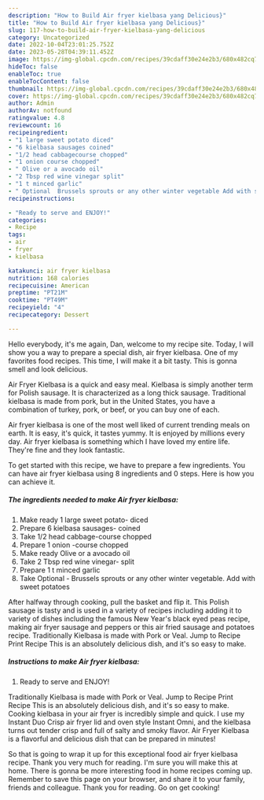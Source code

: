 ```yaml
---
description: "How to Build Air fryer kielbasa yang Delicious}"
title: "How to Build Air fryer kielbasa yang Delicious}"
slug: 117-how-to-build-air-fryer-kielbasa-yang-delicious
category: Uncategorized
date: 2022-10-04T23:01:25.752Z
date: 2023-05-28T04:39:11.452Z
image: https://img-global.cpcdn.com/recipes/39cdaff30e24e2b3/680x482cq70/air-fryer-kielbasa-recipe-main-photo.jpg
hideToc: false
enableToc: true
enableTocContent: false
thumbnail: https://img-global.cpcdn.com/recipes/39cdaff30e24e2b3/680x482cq70/air-fryer-kielbasa-recipe-main-photo.jpg
cover: https://img-global.cpcdn.com/recipes/39cdaff30e24e2b3/680x482cq70/air-fryer-kielbasa-recipe-main-photo.jpg
author: Admin
authorAv: notfound
ratingvalue: 4.8
reviewcount: 16
recipeingredient:
- "1 large sweet potato diced"
- "6 kielbasa sausages coined"
- "1/2 head cabbagecourse chopped"
- "1 onion course chopped"
- " Olive or a avocado oil"
- "2 Tbsp red wine vinegar split"
- "1 t minced garlic"
- " Optional  Brussels sprouts or any other winter vegetable Add with sweet potatoes"
recipeinstructions:

- "Ready to serve and ENJOY!"
categories:
- Recipe
tags:
- air
- fryer
- kielbasa

katakunci: air fryer kielbasa 
nutrition: 168 calories
recipecuisine: American
preptime: "PT21M"
cooktime: "PT49M"
recipeyield: "4"
recipecategory: Dessert

---
```



Hello everybody, it's me again, Dan, welcome to my recipe site. Today, I will show you a way to prepare a special dish, air fryer kielbasa. One of my favorites food recipes. This time, I will make it a bit tasty. This is gonna smell and look delicious.

Air Fryer Kielbasa is a quick and easy meal. Kielbasa is simply another term for Polish sausage. It is characterized as a long thick sausage. Traditional kielbasa is made from pork, but in the United States, you have a combination of turkey, pork, or beef, or you can buy one of each.

Air fryer kielbasa is one of the most well liked of current trending meals on earth. It is easy, it's quick, it tastes yummy. It is enjoyed by millions every day. Air fryer kielbasa is something which I have loved my entire life. They're fine and they look fantastic.


To get started with this recipe, we have to prepare a few ingredients. You can have air fryer kielbasa using 8 ingredients and 0 steps. Here is how you can achieve it.

<!--inarticleads1-->

##### The ingredients needed to make Air fryer kielbasa:

1. Make ready 1 large sweet potato- diced
1. Prepare 6 kielbasa sausages- coined
1. Take 1/2 head cabbage-course chopped
1. Prepare 1 onion -course chopped
1. Make ready  Olive or a avocado oil
1. Take 2 Tbsp red wine vinegar- split
1. Prepare 1 t minced garlic
1. Take  Optional - Brussels sprouts or any other winter vegetable. Add with sweet potatoes


After halfway through cooking, pull the basket and flip it. This Polish sausage is tasty and is used in a variety of recipes including adding it to variety of dishes including the famous New Year&#39;s black eyed peas recipe, making air fryer sausage and peppers or this air fried sausage and potatoes recipe. Traditionally Kielbasa is made with Pork or Veal. Jump to Recipe Print Recipe This is an absolutely delicious dish, and it&#39;s so easy to make. 

<!--inarticleads2-->

##### Instructions to make Air fryer kielbasa:


1. Ready to serve and ENJOY!

Traditionally Kielbasa is made with Pork or Veal. Jump to Recipe Print Recipe This is an absolutely delicious dish, and it&#39;s so easy to make. Cooking kielbasa in your air fryer is incredibly simple and quick. I use my Instant Duo Crisp air fryer lid and oven style Instant Omni, and the kielbasa turns out tender crisp and full of salty and smoky flavor. Air Fryer Kielbasa is a flavorful and delicious dish that can be prepared in minutes! 

So that is going to wrap it up for this exceptional food air fryer kielbasa recipe. Thank you very much for reading. I'm sure you will make this at home. There is gonna be more interesting food in home recipes coming up. Remember to save this page on your browser, and share it to your family, friends and colleague. Thank you for reading. Go on get cooking!
